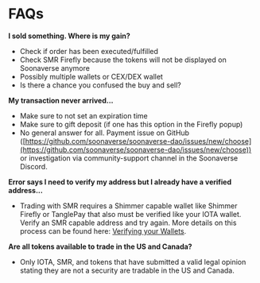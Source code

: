 # FAQs

**I sold something. Where is my gain?**

* Check if order has been executed/fulfilled
* Check SMR Firefly because the tokens will not be displayed on Soonaverse anymore
* Possibly multiple wallets or CEX/DEX wallet
* Is there a chance you confused the buy and sell?

**My transaction never arrived...**

* Make sure to not set an expiration time
* Make sure to gift deposit (if one has this option in the Firefly popup)
* No general answer for all. Payment issue on GitHub ([https://github.com/soonaverse/soonaverse-dao/issues/new/choose](https://github.com/soonaverse/soonaverse-dao/issues/new/choose)) or investigation via community-support channel in the Soonaverse Discord.

**Error says I need to verify my address but I already have a verified address...**

* Trading with SMR requires a Shimmer capable wallet like Shimmer Firefly or TanglePay that also must be verified like your IOTA wallet. Verify an SMR capable address and try again. More details on this process can be found here: [Verifying your Wallets](../../all-users-getting-started/verifying-your-wallets.md).

**Are all tokens available to trade in the US and Canada?**

* Only IOTA, SMR, and tokens that have submitted a valid legal opinion stating they are not a security are tradable in the US and Canada.

